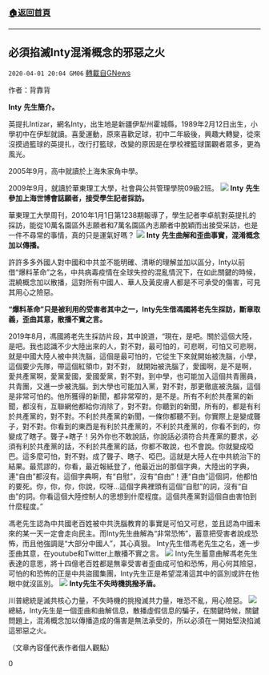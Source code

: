 ###  [:house:返回首頁](https://github.com/ourhimalayas/txt)
---

## 必須掐滅Inty混淆概念的邪惡之火
`2020-04-01 20:04 GM06` [轉載自GNews](https://gnews.org/zh-hant/159483/)

作者：背靠背

**Inty** **先生簡介。**

英提扎Intizar，網名Inty，出生地是新疆伊犁州霍城縣，1989年2月12日出生，小學初中在伊犁就讀。喜愛運動，原來喜歡足球，初中二年級後，興趣大轉變，從來沒摸過籃球的英提扎，改行打籃球，改變的原因是在學校裡籃球圍觀者眾多，更為風光。

2005年9月，高中就讀於上海朱家角中學。

2009年9月，就讀於華東理工大學，社會與公共管理學院09級2班。
![](https://s3-ap-northeast-1.amazonaws.com/news.guo.offload.media/wp-content/uploads/2020/04/01195544/16.jpg)
**Inty** **先生參加上海世博會誌願者，接受學生記者採訪。**

華東理工大學周刊，2010年1月1日第1238期報導了，學生記者李卓航對英提扎的採訪，能從10萬名園區外志願者和7萬名園區內志願者中脫穎而出接受采訪，也是一件不尋常的事情，真的只是運氣好嗎？
![](https://s3-ap-northeast-1.amazonaws.com/news.guo.offload.media/wp-content/uploads/2020/04/01195630/17.jpg)
**Inty** **先生曲解和歪曲事實，混淆概念加以傳播。**

許許多多外國人對中國和中共並不能明確、清晰的理解並加以區分，Inty以前借“爆料革命”之名，中共病毒疫情在全球失控的混亂情況下，在如此關鍵的時候，混繞概念加以散播，這對所有中國人、華人及黃皮膚人都是不可承受的傷害，可見其用心之險惡。

**“爆料革命”只是被利用的受害者其中之一，Inty先生借馮國將老先生採訪，斷章取義，歪曲其意，散播不實之言。**

2019年8月，馮國將老先生採訪片段，其中說道，“現在，是吧。關於這個大陸，是吧。我也認識不少大陸出來的人，對不對，最可怕的，可悲啊，可怕又可悲啊，就是中國大陸人被中共洗腦，這個是最可怕的，它從生下來就開始被洗腦，小學，這個要少先隊，帶這個紅領巾，對不對， 就開始被洗腦了，愛國啊，是不是啊，愛共產黨啊，愛黨愛國，愛國愛黨，對不對。到中學，也可能加入這個共青團員，共青團，又進一步被洗腦。到大學也可能加入黨，對不對，那更徹底被洗腦，這個是非常可怕的。他所獲得的新聞，都非常窄的，是不是。所有不利於共產黨的新聞，都沒有，互聯網他都給你消除了，對不對。你聽到的新聞，所有的，都是有利於共產黨的，對不對。不利於共產黨的新聞，一條你都聽不到。你實際上是變成聾子，對不對。你看到的東西是有利於共產黨的，不利於共產黨的，你看不到的，你變成了瞎子。聾子+瞎子！另外你也不敢說話，你說話必須符合共產黨的要求，必須有利於共產黨的話，不利於共產黨的話，你都不敢說，也不會說。你就變成啞巴。這多麼可怕，對不對。成了聾子、瞎子、啞巴。這就是大陸人在中共統治下的結果。最荒謬的，你看，最近報紙登了，他最近出的那個字典，大陸出的字典，連“自由”都沒有。這個字典啊，有“自慰”，沒有“自由”！連“自由”這個詞，他都怕的要死。你，你，你，你說，哎呀…這個字典裡頭有這個“自慰”的詞，沒有“自由”的詞。你看這個大陸控制人的思想到什麼程度。這個共產黨對這個自由害怕到什麼程度。”

馮老先生認為中共國老百姓被中共洗腦教育的事實是可怕又可悲，並且認為中國未來的某一天一定會走向民主。而Inty先生曲解為“非常恐怖”，蓄意把受害者說成恐怖，而且他強調是“大部分中國人”，其心真狠。 Inty先生借馮老先生之名，進一步歪曲其意，在youtube和Twitter上散播不實之言。
![](https://s3-ap-northeast-1.amazonaws.com/news.guo.offload.media/wp-content/uploads/2020/04/01195743/18.jpg)
Inty先生蓄意曲解馮老先生表達的意思，將十四億老百姓都是無辜受害者歪曲成可怕和恐怖，用心何其險惡，可怕的和恐怖的正是中共盜國集團，Inty先生正是希望混淆這其中的區別或許在他眼中就沒區別。
![](https://s3-ap-northeast-1.amazonaws.com/news.guo.offload.media/wp-content/uploads/2020/04/01195830/19.jpg)
**Inty先生不失時機挑撥矛盾。**

川普總統是滅共核心力量，不失時機的挑撥滅共力量，唯恐不亂，用心險惡。
![](https://s3-ap-northeast-1.amazonaws.com/news.guo.offload.media/wp-content/uploads/2020/04/01195939/20.jpg)
總結，Inty先生是一個歪曲和曲解信息，散播虛假信息的騙子，在關鍵時候，關鍵問題上，混淆概念加以傳播造成的傷害是無法承受的，所以必須在一開始堅決掐滅這邪惡之火。

（文章內容僅代表作者個人觀點）

0
